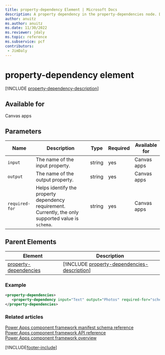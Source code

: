 ```yaml
---
title: property-dependency Element | Microsoft Docs
description: A property dependency in the property-dependencies node. Defines dependency between two properties.
author: anuitz
ms.author: anuitz
ms.date: 11/30/2022
ms.reviewer: jdaly
ms.topic: reference
ms.subservice: pcf
contributors:
 - JimDaly
---
```


# property-dependency element

[!INCLUDE [property-dependency-description](includes/property-dependency-description.md)]

## Available for

Canvas apps

## Parameters

|Name|Description|Type|Required|Available for|
|--|--|--|--|-----|
|`input`|The name of the input property.|string|yes|Canvas apps|
|`output`|The name of the output property.|string|yes|Canvas apps|
|`required-for`|Helps identify the property dependency requirement. Currently, the only supported value is `schema`. |string|yes|Canvas apps|

## Parent Elements

|Element|Description|
|--|--|
|[property-dependencies](property-dependencies.md)|[!INCLUDE [property-dependencies-description](includes/property-dependencies-description.md)]|

### Example

```XML
<property-dependencies>
   <property-dependency input="Text" output="Photos" required-for="schema" />
</property-dependencies>
```

### Related articles

[Power Apps component framework manifest schema reference](index.md)<br/>
[Power Apps component framework API reference](../reference/index.md)<br/>
[Power Apps component framework overview](../overview.md)

[!INCLUDE[footer-include](../../../includes/footer-banner.md)]